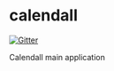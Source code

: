 calendall
=========

[![Gitter](https://badges.gitter.im/Join%20Chat.svg)](https://gitter.im/calendall/calendall?utm_source=badge&utm_medium=badge&utm_campaign=pr-badge&utm_content=badge)

Calendall main application

